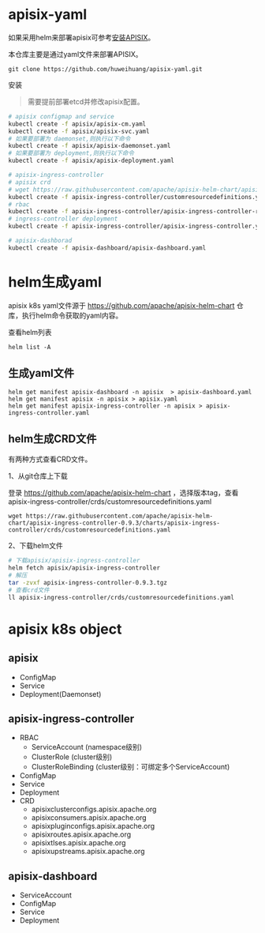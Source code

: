 # apisix-yaml

如果采用helm来部署apisix可参考[安装APISIX](https://blog.huweihuang.com/kubernetes-notes/network/gateway/install/)。

本仓库主要是通过yaml文件来部署APISIX。

```
git clone https://github.com/huweihuang/apisix-yaml.git
```

安装

> 需要提前部署etcd并修改apisix配置。

```bash
# apisix configmap and service
kubectl create -f apisix/apisix-cm.yaml
kubectl create -f apisix/apisix-svc.yaml
# 如果要部署为 daemonset,则执行以下命令
kubectl create -f apisix/apisix-daemonset.yaml
# 如果要部署为 deployment,则执行以下命令
kubectl create -f apisix/apisix-deployment.yaml

# apisix-ingress-controller
# apisix crd
# wget https://raw.githubusercontent.com/apache/apisix-helm-chart/apisix-ingress-controller-0.9.3/charts/apisix-ingress-controller/crds/customresourcedefinitions.yaml
kubectl create -f apisix-ingress-controller/customresourcedefinitions.yaml
# rbac
kubectl create -f apisix-ingress-controller/apisix-ingress-controller-rbac.yaml
# ingress-controller deployment
kubectl create -f apisix-ingress-controller/apisix-ingress-controller.yaml

# apisix-dashborad
kubectl create -f apisix-dashboard/apisix-dashboard.yaml
```

# helm生成yaml

apisix k8s yaml文件源于 https://github.com/apache/apisix-helm-chart 仓库，执行helm命令获取的yaml内容。

查看helm列表

```
helm list -A
```

## 生成yaml文件

```
helm get manifest apisix-dashboard -n apisix  > apisix-dashboard.yaml
helm get manifest apisix -n apisix > apisix.yaml
helm get manifest apisix-ingress-controller -n apisix > apisix-ingress-controller.yaml
```

## helm生成CRD文件

有两种方式查看CRD文件。

1、从git仓库上下载

登录 https://github.com/apache/apisix-helm-chart ，选择版本tag，查看apisix-ingress-controller/crds/customresourcedefinitions.yaml

```
wget https://raw.githubusercontent.com/apache/apisix-helm-chart/apisix-ingress-controller-0.9.3/charts/apisix-ingress-controller/crds/customresourcedefinitions.yaml
```

2、下载helm文件

```bash
# 下载apisix/apisix-ingress-controller
helm fetch apisix/apisix-ingress-controller
# 解压
tar -zvxf apisix-ingress-controller-0.9.3.tgz
# 查看crd文件
ll apisix-ingress-controller/crds/customresourcedefinitions.yaml
```

# apisix k8s object

## apisix

- ConfigMap
- Service
- Deployment(Daemonset)

## apisix-ingress-controller

- RBAC
  - ServiceAccount (namespace级别)
  - ClusterRole (cluster级别)
  - ClusterRoleBinding (cluster级别：可绑定多个ServiceAccount)
- ConfigMap
- Service
- Deployment
- CRD
  - apisixclusterconfigs.apisix.apache.org
  - apisixconsumers.apisix.apache.org
  - apisixpluginconfigs.apisix.apache.org
  - apisixroutes.apisix.apache.org
  - apisixtlses.apisix.apache.org
  - apisixupstreams.apisix.apache.org

## apisix-dashboard

- ServiceAccount
- ConfigMap
- Service
- Deployment
